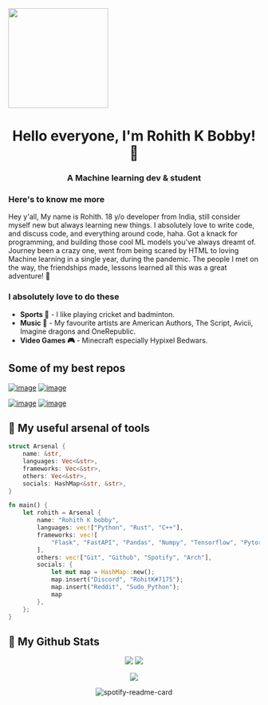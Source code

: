 <!-- Display the assets/profile.png image as rounded -->
<image src="assets/profile.png" height="auto" width="200" align="center" />

<h1 align="center">Hello everyone, I'm Rohith K Bobby! 👋</h1>

<h3 align="center">A Machine learning dev & student</h3>

### Here's to know me more

Hey y'all, My name is Rohith. 18 y/o developer from India, still consider myself new but always learning new things. I absolutely love to write code, and discuss code, and everything around code, haha. Got a knack for
programming, and building those cool ML models you've always dreamt of. Journey been a crazy one, went from
being scared by HTML to loving Machine learning in a single year, during the pandemic. The people I met on the way, the friendships made, lessons learned all this was a great adventure! 💙

### I absolutely love to do these

- **Sports 🏏** - I like playing cricket and badminton.
- **Music 🎵** - My favourite artists are American Authors, The Script, Avicii, Imagine dragons and OneRepublic.
- **Video Games 🎮** - Minecraft especially Hypixel Bedwars.

## Some of my best repos

[![image](https://github-readme-stats.vercel.app/api/pin/?username=Rohith04MVK&repo=AI-Art-Generator&theme=tokyonight)](https://github.com/Rohith04MVK/AI-Art-Generator) [![image](https://github-readme-stats.vercel.app/api/pin/?username=Deep-Alchemy&repo=Mini-Keras&theme=tokyonight)](https://github.com/Rohith04MVK/Mini-Keras)

[![image](https://github-readme-stats.vercel.app/api/pin/?username=Rohith04MVK&repo=Brain-Tumor-Segmentation-And-Classification&theme=tokyonight)](https://github.com/Rohith04MVK/Brain-Tumor-Segmentation-And-Classification) [![image](https://github-readme-stats.vercel.app/api/pin/?username=Rohith04MVK&repo=Recolor&theme=tokyonight)](https://github.com/Rohith04MVK/Recolor)

## 🔧 My useful arsenal of tools

```rust
struct Arsenal {
    name: &str,
    languages: Vec<&str>,
    frameworks: Vec<&str>,
    others: Vec<&str>,
    socials: HashMap<&str, &str>,
}

fn main() {
    let rohith = Arsenal {
        name: "Rohith K bobby",
        languages: vec!["Python", "Rust", "C++"],
        frameworks: vec![
            "Flask", "FastAPI", "Pandas", "Numpy", "Tensorflow", "Pytorch"
        ],
        others: vec!["Git", "Github", "Spotify", "Arch"],
        socials: {
            let mut map = HashMap::new();
            map.insert("Discord", "RohitK#7175");
            map.insert("Reddit", "Sudo_Python");
            map
        },
    };
}
```

## 📌 My Github Stats

<p align=center>
    <img src="https://github-readme-stats.vercel.app/api?username=Rohith04MVK&show_icons=true&theme=tokyonight"/> <img src="https://github-readme-stats.vercel.app/api/top-langs/?username=Rohith04MVK&layout=compact&theme=tokyonight"/>
</p>

<p align=center>
    <img src="https://github-readme-streak-stats.herokuapp.com/?user=Rohith04MVK&theme=tokyonight">
</p>

<p align=center>
    <img src="http://spotify.aio-api.ml/spotify?id=qz8fcd527avrf52hvxqjc2jfa&theme=wavy&image=true&eq_bar_theme=plain&color_theme=tokyonight&bars_when_not_listening=true&bg_color=&title_color=&text_color=&hide_status=false" alt="spotify-readme-card"/>
</p>
